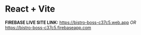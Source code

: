 # React + Vite

**FIREBASE LIVE SITE LINK:** https://bistro-boss-c37c5.web.app  *OR*  https://bistro-boss-c37c5.firebaseapp.com
